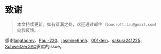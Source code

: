 # 致谢

> 本文持续更新。如有错漏之处，欢迎通过邮件（`bancroft.lau@gmail.com`）向我反馈。

感谢[langtaomv](https://github.com/langtaomv)、[Paul-220](https://github.com/Paul-220)、[jasmine6nnh](https://github.com/jasmine6nnh)、[001klein](https://github.com/001klein)、[sakura241225](https://github.com/sakura241225)、[SchweitzerGAO](https://github.com/SchweitzerGAO)贡献的issue。
